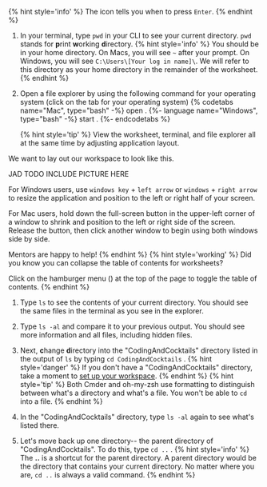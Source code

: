 {% hint style='info' %}
The <i class="fa fa-share fa-rotate-180"></i> icon tells you when to press `Enter`.
{% endhint %}

1. In your terminal, type `pwd` <i class="fa fa-share fa-rotate-180"></i> in your CLI to see your current directory. `pwd` stands for **p**rint **w**orking **d**irectory. 
   {% hint style='info' %}
You should be in your home directory. On Macs, you will see `~` after your prompt. On Windows, you will see `C:\Users\[Your log in name]\`. We will refer to this directory as your home directory in the remainder of the worksheet.
    {% endhint %}

1. Open a file explorer by using the following command for your operating system (click on the tab for your operating system)
    {% codetabs name="Mac", type="bash" -%} 
    open .
    {%- language name="Windows", type="bash" -%} 
    start .
    {%- endcodetabs %}

    {% hint style='tip' %}
View the worksheet, terminal, and file explorer all at the same time by adjusting application layout. 

We want to lay out our workspace to look like this.

JAD TODO INCLUDE PICTURE HERE

For Windows users, use `windows key` + `left arrow` or `windows` + `right arrow` to resize the application and position to the left or right half of your screen.

For Mac users, hold down the full-screen button in the upper-left corner of a window to shrink and position to the left or right side of the screen. Release the button, then click another window to begin using both windows side by side.

Mentors are happy to help!
   {% endhint %}
   {% hint style='working' %}
Did you know you can collapse the table of contents for worksheets?

Click on the hamburger menu (<i class="fa fa-bars" aria-hidden="true"></i>) at the top of the page to toggle the table of contents.
   {% endhint %}

1. Type `ls` <i class="fa fa-share fa-rotate-180"></i> to see the contents of your current directory. You should see the same files in the terminal as you see in the explorer.

1. Type `ls -al` <i class="fa fa-share fa-rotate-180"></i> and compare it to your previous output.  You should see more information and all files, including hidden files.

1. Next, **c**hange **d**irectory into the "CodingAndCocktails" directory listed in the output of `ls` by typing `cd CodingAndCocktails` <i class="fa fa-share fa-rotate-180"></i>.
   {% hint style='danger' %}
If you don't have a "CodingAndCocktails" directory, take a moment to [set up your workspace](/setup).
   {% endhint %} 
   {% hint style='tip' %}
Both Cmder and oh-my-zsh use formatting to distinguish between what's a directory and what's a file. You won't be able to `cd` into a file.
   {% endhint %}

1. In the "CodingAndCocktails" directory, type `ls -al` <i class="fa fa-share fa-rotate-180"></i> again to see what's listed there.

1. Let's move back up one directory-- the parent directory of "CodingAndCocktails". To do this, type `cd ..` <i class="fa fa-share fa-rotate-180"></i>.
    {% hint style='info' %}
The **..** is a shortcut for the parent directory. A parent directory would be the directory that contains your current directory. No matter where you are, `cd ..` is always a valid command.
    {% endhint %}
